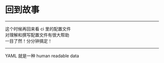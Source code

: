# 回到故事

----

这个时候再回来看 ci 里的配置文件  
对理解和撰写配置文件有很大帮助  
一目了然！分分钟搞定！

----

YAML 就是一种 human readable data
